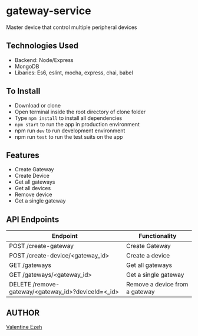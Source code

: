 # gateway-service

Master device that control multiple peripheral devices

## Technologies Used

- Backend: Node/Express
- MongoDB
- Libaries: Es6, eslint, mocha, express, chai, babel

## To Install

- Download or clone
- Open terminal inside the root directory of clone folder
- Type `npm install` to install all dependencies
- `npm start` to run the app in production environment
- npm run `dev` to run development environment
- npm run `test` to run the test suits on the app

## Features

- Create Gateway
- Create Device
- Get all gateways
- Get all devices
- Remove device
- Get a single gateway

## API Endpoints

| Endpoint                                             | Functionality                      |
| ---------------------------------------------------- | ---------------------------------- |
| POST /create-gateway                                 | Create Gateway                     |
| POST /create-device/\<gateway_id>                    | Create a device                    |
| GET /gateways                                        | Get all gateways                   |
| GET /gateways/\<gateway_id>                          | Get a single gateway               |
| DELETE /remove-gateway/\<gateway_id>?deviceId=<_id>  | Remove a device from a gateway     |

## AUTHOR

[Valentine Ezeh](https://github.com/valentineezeh/gateway-service/)